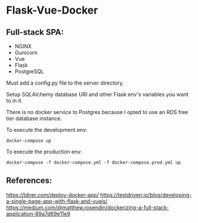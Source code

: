 # Flask-Vue-Docker

## Full-stack SPA:

* NGINX
* Gunicorn
* Vue
* Flask
* PostgreSQL
 
Must add a config.py file to the server directory.

Setup SQLAlchemy database URI and other Flask env's variables you want to in it.

There is no docker service to Postgres because I opted to use an RDS free tier database instance.

To execute the development env:

    docker-compose up

To execute the production env:

    docker-compose -f docker-compose.yml -f docker-compose.prod.yml up


## References:

  https://ldirer.com/deploy-docker-app/
  https://testdriven.io/blog/developing-a-single-page-app-with-flask-and-vuejs/
  https://medium.com/@matthew.rosendin/dockerizing-a-full-stack-application-89a7d69e11e9
